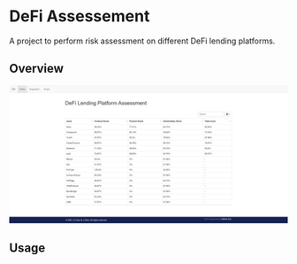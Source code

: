 # DeFi Assessement

A project to perform risk assessment on different DeFi lending platforms.

## Overview

![](./docs/res/index.png)
## Usage
